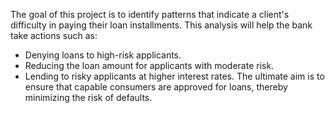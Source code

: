 The goal of this project is to identify patterns that indicate a client's difficulty in paying their loan installments. This analysis will help the bank take actions such as:

-  Denying loans to high-risk applicants.
-  Reducing the loan amount for applicants with moderate risk.
-  Lending to risky applicants at higher interest rates.
The ultimate aim is to ensure that capable consumers are approved for loans, thereby minimizing the risk of defaults.
